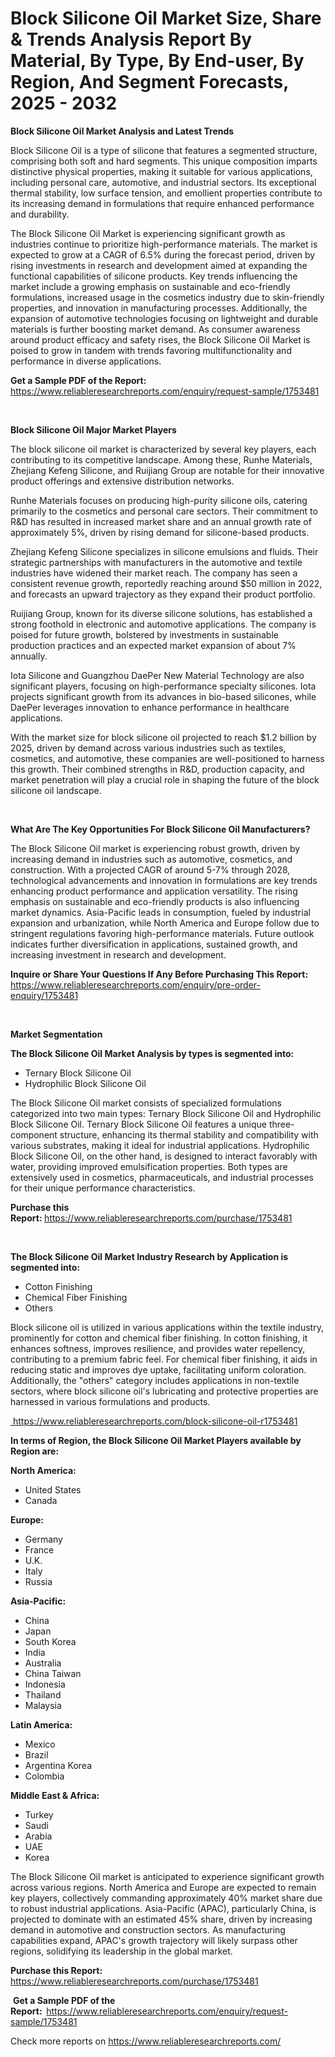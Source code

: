 <p><h1>Block Silicone Oil Market Size, Share & Trends Analysis Report By Material, By Type, By End-user, By Region, And Segment Forecasts, 2025 - 2032</h1></p><p><strong>Block Silicone Oil Market Analysis and Latest Trends</strong></p>
<p><p>Block Silicone Oil is a type of silicone that features a segmented structure, comprising both soft and hard segments. This unique composition imparts distinctive physical properties, making it suitable for various applications, including personal care, automotive, and industrial sectors. Its exceptional thermal stability, low surface tension, and emollient properties contribute to its increasing demand in formulations that require enhanced performance and durability.</p><p>The Block Silicone Oil Market is experiencing significant growth as industries continue to prioritize high-performance materials. The market is expected to grow at a CAGR of 6.5% during the forecast period, driven by rising investments in research and development aimed at expanding the functional capabilities of silicone products. Key trends influencing the market include a growing emphasis on sustainable and eco-friendly formulations, increased usage in the cosmetics industry due to skin-friendly properties, and innovation in manufacturing processes. Additionally, the expansion of automotive technologies focusing on lightweight and durable materials is further boosting market demand. As consumer awareness around product efficacy and safety rises, the Block Silicone Oil Market is poised to grow in tandem with trends favoring multifunctionality and performance in diverse applications.</p></p>
<p><strong>Get a Sample PDF of the Report:&nbsp;</strong> <a href="https://www.reliableresearchreports.com/enquiry/request-sample/1753481?utm_campaign=2809&utm_medium=2&utm_source=Github&utm_content=ia&utm_term=01042025&utm_id=block-silicone-oil">https://www.reliableresearchreports.com/enquiry/request-sample/1753481</a></p>
<p>&nbsp;</p>
<p><strong>Block Silicone Oil Major Market Players</strong></p>
<p><p>The block silicone oil market is characterized by several key players, each contributing to its competitive landscape. Among these, Runhe Materials, Zhejiang Kefeng Silicone, and Ruijiang Group are notable for their innovative product offerings and extensive distribution networks. </p><p>Runhe Materials focuses on producing high-purity silicone oils, catering primarily to the cosmetics and personal care sectors. Their commitment to R&D has resulted in increased market share and an annual growth rate of approximately 5%, driven by rising demand for silicone-based products. </p><p>Zhejiang Kefeng Silicone specializes in silicone emulsions and fluids. Their strategic partnerships with manufacturers in the automotive and textile industries have widened their market reach. The company has seen a consistent revenue growth, reportedly reaching around $50 million in 2022, and forecasts an upward trajectory as they expand their product portfolio.</p><p>Ruijiang Group, known for its diverse silicone solutions, has established a strong foothold in electronic and automotive applications. The company is poised for future growth, bolstered by investments in sustainable production practices and an expected market expansion of about 7% annually.</p><p>Iota Silicone and Guangzhou DaePer New Material Technology are also significant players, focusing on high-performance specialty silicones. Iota projects significant growth from its advances in bio-based silicones, while DaePer leverages innovation to enhance performance in healthcare applications.</p><p>With the market size for block silicone oil projected to reach $1.2 billion by 2025, driven by demand across various industries such as textiles, cosmetics, and automotive, these companies are well-positioned to harness this growth. Their combined strengths in R&D, production capacity, and market penetration will play a crucial role in shaping the future of the block silicone oil landscape.</p></p>
<p>&nbsp;</p>
<p><strong>What Are The Key Opportunities For Block Silicone Oil Manufacturers?</strong></p>
<p><p>The Block Silicone Oil market is experiencing robust growth, driven by increasing demand in industries such as automotive, cosmetics, and construction. With a projected CAGR of around 5-7% through 2028, technological advancements and innovation in formulations are key trends enhancing product performance and application versatility. The rising emphasis on sustainable and eco-friendly products is also influencing market dynamics. Asia-Pacific leads in consumption, fueled by industrial expansion and urbanization, while North America and Europe follow due to stringent regulations favoring high-performance materials. Future outlook indicates further diversification in applications, sustained growth, and increasing investment in research and development.</p></p>
<p><strong>Inquire or Share Your Questions If Any Before Purchasing This Report:</strong> <a href="https://www.reliableresearchreports.com/enquiry/pre-order-enquiry/1753481?utm_campaign=2809&utm_medium=2&utm_source=Github&utm_content=ia&utm_term=01042025&utm_id=block-silicone-oil">https://www.reliableresearchreports.com/enquiry/pre-order-enquiry/1753481</a></p>
<p>&nbsp;</p>
<p><strong>Market Segmentation</strong></p>
<p><strong>The Block Silicone Oil Market Analysis by types is segmented into:</strong></p>
<p><ul><li>Ternary Block Silicone Oil</li><li>Hydrophilic Block Silicone Oil</li></ul></p>
<p><p>The Block Silicone Oil market consists of specialized formulations categorized into two main types: Ternary Block Silicone Oil and Hydrophilic Block Silicone Oil. Ternary Block Silicone Oil features a unique three-component structure, enhancing its thermal stability and compatibility with various substrates, making it ideal for industrial applications. Hydrophilic Block Silicone Oil, on the other hand, is designed to interact favorably with water, providing improved emulsification properties. Both types are extensively used in cosmetics, pharmaceuticals, and industrial processes for their unique performance characteristics.</p></p>
<p><strong>Purchase this Report:&nbsp;</strong><a href="https://www.reliableresearchreports.com/purchase/1753481?utm_campaign=2809&utm_medium=2&utm_source=Github&utm_content=ia&utm_term=01042025&utm_id=block-silicone-oil">https://www.reliableresearchreports.com/purchase/1753481</a></p>
<p>&nbsp;</p>
<p><strong>The Block Silicone Oil Market Industry Research by Application is segmented into:</strong></p>
<p><ul><li>Cotton Finishing</li><li>Chemical Fiber Finishing</li><li>Others</li></ul></p>
<p><p>Block silicone oil is utilized in various applications within the textile industry, prominently for cotton and chemical fiber finishing. In cotton finishing, it enhances softness, improves resilience, and provides water repellency, contributing to a premium fabric feel. For chemical fiber finishing, it aids in reducing static and improves dye uptake, facilitating uniform coloration. Additionally, the "others" category includes applications in non-textile sectors, where block silicone oil's lubricating and protective properties are harnessed in various formulations and products.</p></p>
<p><a href="https://www.reliableresearchreports.com/block-silicone-oil-r1753481?utm_campaign=2809&utm_medium=2&utm_source=Github&utm_content=ia&utm_term=01042025&utm_id=block-silicone-oil">&nbsp;https://www.reliableresearchreports.com/block-silicone-oil-r1753481</a></p>
<p><strong>In terms of Region, the Block Silicone Oil Market Players available by Region are:</strong></p>
<p>
    <p> <strong> North America: </strong>
        <ul>
            <li>United States</li>
            <li>Canada</li>
        </ul>
        </p> 
    <p> <strong> Europe: </strong>
        <ul>
            <li>Germany</li>
            <li>France</li>
            <li>U.K.</li>
            <li>Italy</li>
            <li>Russia</li>
        </ul>
        </p> 
    <p> <strong> Asia-Pacific: </strong>
        <ul>
            <li>China</li>
            <li>Japan</li>
            <li>South Korea</li>
            <li>India</li>
            <li>Australia</li>
            <li>China Taiwan</li>
            <li>Indonesia</li>
            <li>Thailand</li>
            <li>Malaysia</li>
        </ul>
        </p> 
    <p> <strong> Latin America: </strong>
        <ul>
            <li>Mexico</li>
            <li>Brazil</li>
            <li>Argentina Korea</li>
            <li>Colombia</li>
        </ul>
        </p> 
    <p> <strong> Middle East & Africa: </strong>
        <ul>
            <li>Turkey</li>
            <li>Saudi</li>
            <li>Arabia</li>
            <li>UAE</li>
            <li>Korea</li>
        </ul>
    </p>
    </p>
<p><p>The Block Silicone Oil market is anticipated to experience significant growth across various regions. North America and Europe are expected to remain key players, collectively commanding approximately 40% market share due to robust industrial applications. Asia-Pacific (APAC), particularly China, is projected to dominate with an estimated 45% share, driven by increasing demand in automotive and construction sectors. As manufacturing capabilities expand, APAC's growth trajectory will likely surpass other regions, solidifying its leadership in the global market.</p></p>
<p><strong>Purchase this Report: </strong><a href="https://www.reliableresearchreports.com/purchase/1753481?utm_campaign=2809&utm_medium=2&utm_source=Github&utm_content=ia&utm_term=01042025&utm_id=block-silicone-oil">https://www.reliableresearchreports.com/purchase/1753481</a></p>
<p>&nbsp;<strong>Get a Sample PDF of the Report:&nbsp;&nbsp;</strong><a href="https://www.reliableresearchreports.com/enquiry/request-sample/1753481?utm_campaign=2809&utm_medium=2&utm_source=Github&utm_content=ia&utm_term=01042025&utm_id=block-silicone-oil">https://www.reliableresearchreports.com/enquiry/request-sample/1753481</a></p>
<p><strong></strong></p>
<p>Check more reports on <a href="https://www.reliableresearchreports.com/?utm_campaign=2809&utm_medium=2&utm_source=Github&utm_content=ia&utm_term=01042025&utm_id=block-silicone-oil">https://www.reliableresearchreports.com/</a></p>